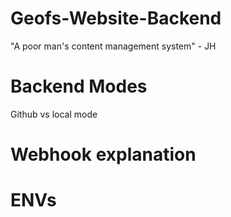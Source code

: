 # Geofs-Website-Backend

"A poor man's content management system" - JH

# Backend Modes

Github vs local mode

# Webhook explanation

# ENVs
